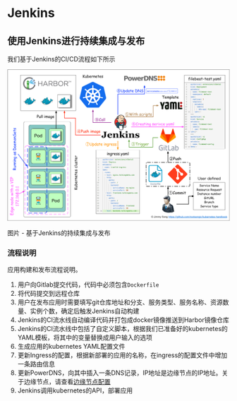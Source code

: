 # Jenkins



## 使用Jenkins进行持续集成与发布 <a id="&#x4F7F;&#x7528;jenkins&#x8FDB;&#x884C;&#x6301;&#x7EED;&#x96C6;&#x6210;&#x4E0E;&#x53D1;&#x5E03;"></a>

我们基于Jenkins的CI/CD流程如下所示

![](../../.gitbook/assets/image%20%2894%29.png)

图片 - 基于Jenkins的持续集成与发布

### 流程说明 <a id="&#x6D41;&#x7A0B;&#x8BF4;&#x660E;"></a>

应用构建和发布流程说明。

1. 用户向Gitlab提交代码，代码中必须包含`Dockerfile`
2. 将代码提交到远程仓库
3. 用户在发布应用时需要填写git仓库地址和分支、服务类型、服务名称、资源数量、实例个数，确定后触发Jenkins自动构建
4. Jenkins的CI流水线自动编译代码并打包成docker镜像推送到Harbor镜像仓库
5. Jenkins的CI流水线中包括了自定义脚本，根据我们已准备好的kubernetes的YAML模板，将其中的变量替换成用户输入的选项
6. 生成应用的kubernetes YAML配置文件
7. 更新Ingress的配置，根据新部署的应用的名称，在ingress的配置文件中增加一条路由信息
8. 更新PowerDNS，向其中插入一条DNS记录，IP地址是边缘节点的IP地址。关于边缘节点，请查看[边缘节点配置](https://rootsongjc.gitbooks.io/kubernetes-handbook/practice/edge-node-configuration.html)
9. Jenkins调用kubernetes的API，部署应用

